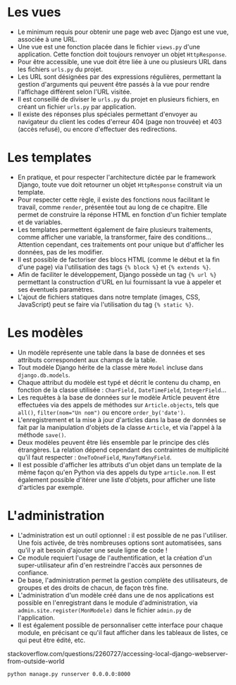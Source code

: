 # Les vues

* Le minimum requis pour obtenir une page web avec Django est une vue, associée à une URL.
* Une vue est une fonction placée dans le fichier `views.py` d'une application. Cette fonction doit toujours renvoyer un objet `HttpResponse`.
* Pour être accessible, une vue doit être liée à une ou plusieurs URL dans les fichiers `urls.py` du projet.
* Les URL sont désignées par des expressions régulières, permettant la gestion d'arguments qui peuvent être passés à la vue pour rendre l'affichage différent selon l'URL visitée.
* Il est conseillé de diviser le `urls.py` du projet en plusieurs fichiers, en créant un fichier `urls.py` par application.
* Il existe des réponses plus spéciales permettant d'envoyer au navigateur du client les codes d'erreur 404 (page non trouvée) et 403 (accès refusé), ou encore d'effectuer des redirections.

# Les templates

* En pratique, et pour respecter l'architecture dictée par le framework Django, toute vue doit retourner un objet `HttpResponse` construit via un template.
* Pour respecter cette règle, il existe des fonctions nous facilitant le travail, comme `render`, présentée tout au long de ce chapitre. Elle permet de construire la réponse HTML en fonction d'un fichier template et de variables.
* Les templates permettent également de faire plusieurs traitements, comme afficher une variable, la transformer, faire des conditions... Attention cependant, ces traitements ont pour unique but d'afficher les données, pas de les modifier.
* Il est possible de factoriser des blocs HTML (comme le début et la fin d'une page) via l'utilisation des tags `{% block %}` et `{% extends %}`.
* Afin de faciliter le développement, Django possède un tag `{% url %}` permettant la construction d'URL en lui fournissant la vue à appeler et ses éventuels paramètres.
* L'ajout de fichiers statiques dans notre template (images, CSS, JavaScript) peut se faire via l'utilisation du tag `{% static %}`.

# Les modèles

* Un modèle représente une table dans la base de données et ses attributs correspondent aux champs de la table.
* Tout modèle Django hérite de la classe mère `Model` incluse dans `django.db.models`.
* Chaque attribut du modèle est typé et décrit le contenu du champ, en fonction de la classe utilisée : `CharField,` `DateTimeField`, `IntegerField`…
* Les requêtes à la base de données sur le modèle Article peuvent être effectuées via des appels de méthodes sur `Article.objects`, tels que `all()`, `filter(nom="Un nom")` ou encore `order_by('date')`.
* L'enregistrement et la mise à jour d'articles dans la base de données se fait par la manipulation d'objets de la classe `Article`, et via l'appel à la méthode `save()`.
* Deux modèles peuvent être liés ensemble par le principe des clés étrangères. La relation dépend cependant des contraintes de multiplicité qu'il faut respecter : `OneToOneField`, `ManyToManyField`.
* Il est possible d'afficher les attributs d'un objet dans un template de la même façon qu'en Python via des appels du type `article.nom`. Il est également possible d'itérer une liste d'objets, pour afficher une liste d'articles par exemple.

# L'administration

* L'administration est un outil optionnel : il est possible de ne pas l'utiliser. Une fois activée, de très nombreuses options sont automatisées, sans qu'il y ait besoin d'ajouter une seule ligne de code !
* Ce module requiert l'usage de l'authentification, et la création d'un super-utilisateur afin d'en restreindre l'accès aux personnes de confiance.
* De base, l'administration permet la gestion complète des utilisateurs, de groupes et des droits de chacun, de façon très fine.
* L'administration d'un modèle créé dans une de nos applications est possible en l'enregistrant dans le module d'administration, via `admin.site.register(MonModele)` dans le fichier `admin.py` de l'application.
* Il est également possible de personnaliser cette interface pour chaque module, en précisant ce qu'il faut afficher dans les tableaux de listes, ce qui peut être édité, etc.


stackoverflow.com/questions/2260727/accessing-local-django-webserver-from-outside-world
```bash
python manage.py runserver 0.0.0.0:8000
```
